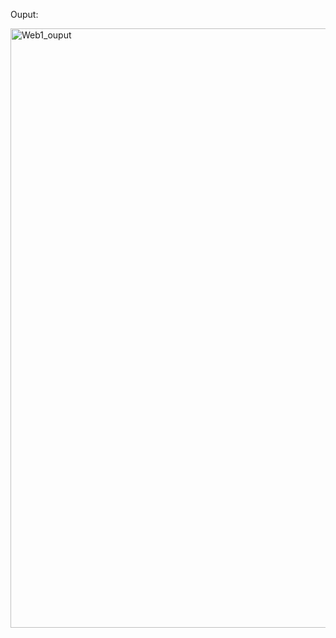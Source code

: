 Ouput:

<img width="959" alt="Web1_ouput" src="https://github.com/Jfranklin-23/Web1/assets/130831815/ebae4558-726c-4cdc-88ee-7d13765ad362">
